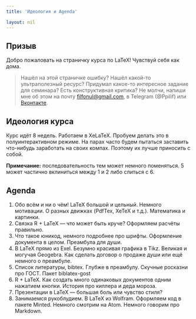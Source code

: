 ```yaml
---
title: 'Идеология и Agenda'

layout: nil
---
```


## Призыв

Добро пожаловать на страничку курса по LaTeX! Чувствуй себя как дома.

> Нашёл на этой страничке ошибку? Нашёл какой-то ультраполезный ресурс? Придумал какое-то интересное задание для семинара? Есть конструктивная критика? Не молчи, напиши мне об этом на почту filfonul@gmail.com, в Telegram (@Ppilif) или  [Вконтакте](https://vk.com/ppilif).

## Идеология курса

Курс идёт 8 недель. Работаем в XeLaTeX. Пробуем делать это в полуинтерактивном режиме. На парах часто будем пытаться заставить что-нибудь заработать на своих компах. Поэтому их лучше приносить с собой.

__Примечание:__ последовательность тем может немного поменяться. 5 может частично вклиниться между 1 и 2 либо слиться с 6.

## Agenda

1. Обо всём и ни о чём! LaTeX большой и цельный. Немного мотивации. О разных движках (PdfTex, XeTeX и т.д.). Математика и картинки.
2. Связка R + LaTeX — что может быть круче? Оформляем расчёты правильно.
3. Что такое юникод, немного подробнее про шрифты. Оформление документа в целом. Преамбула для души.
4. В LaTeX прямо из Exel. Безумно красивая графика в Tikz. Великая и могучая Geogebra. Как сделать договор о продаже души или ещё немного о преамбуле.
5. Список литературы, bibtex. Глубже в преамбулу. Скучные росказни про ГОСТ. Пакет biblatex-gost
6. R + LaTeX. Как создать много одинаковых документов одним нажатием кнопки. История про киллера и деда мороза.
7. Презентации в LaTeX — большая боль или чувство стиля?
8. Занимаемся рукоблудием. В LaTeX из Wolfram. Оформляем код в пакете Minted. Немного смотрим на Atom. Немного говорим про Markdown.

<br>
